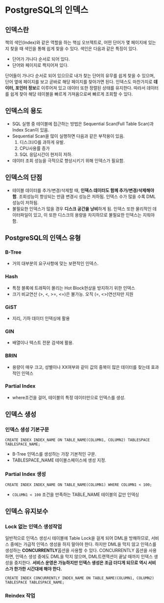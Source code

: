 # PostgreSQL의 인덱스

## 인덱스란
책의 색인(Index)와 같은 역할을 하는 핵심 오브젝트로, 어떤 단어가 몇 페이지에 있는지 찾을 때 색인을 통해 쉽게 찾을 수 있다. 색인은 다음과 같은 특징이 있다.
- 단어가 가나다 순서로 되어 있다.
- 단어와 페이지로 짝지어져 있다.

단어들이 가나다 순서로 되어 있으므로 내가 찾는 단어의 유무를 쉽게 찾을 수 있으며, 단어 옆에 페이지를 보고 곧바로 해당 페이지를 찾아가면 된다. 인덱스도 마찬가지로 **데이터, 포인터 정보**로 이루어져 있고 데이터 또한 정렬된 상태를 유지한다. 따라서 데이터를 쉽게 찾아 해당 테이블을 빠르게 가져옴으로써 빠르게 조회할 수 있다.

## 인덱스의 용도
- SQL 실행 중 테이블에 접근하는 방법은 Sequential Scan(Full Table Scan)과 Index Scan이 있음.
- Sequential Scan을 많이 실행하면 다음과 같은 부작용이 있음.
  1. 디스크I/O를 과하게 유발.
  2. CPU사용률 증가
  3. SQL 응답시간이 현저히 저하.
- 데이터 조회 성능을 극적으로 향상시키기 위해 인덱스가 필요함.
## 인덱스의 단점
- 테이블 데이터를 추가/변경/삭제할 때, **인덱스 데이터도 함께 추가/변경/삭제해야 함**. 조회성능이 향상되는 만큼 변경시 성능은 저하됨. 인덱스 수가 많을 수록 DML성능이 저하됨.
- 불필요한 인덱스가 많을 경우 **디스크 공간을 낭비**하게 됨. 인덱스 또한 물리적인 데이터파일이 있고, 이 또한 디스크의 용량을 차지하므로 불필요한 인덱스는 지워야 함.

## PostgreSQL의 인덱스 유형
### B-Tree
- 거의 대부분의 요구사항에 맞는 보편적인 인덱스.
### Hash
- 특정 블록에 트래픽이 몰리는 Hot Block현상을 방지하기 위한 인덱스
- 크기 비교연산 (>, <, >=, <=)은 불가능. 오직 (=, <>)연산자만 지원
### GiST
- 지리, 기하 데이터 인덱싱에 활용
### GIN
- 배열이나 텍스트 전문 검색에 활용.
### BRIN
- 용량이 매우 크고, 성별이나 XX여부와 같이 값의 중복이 많은 데이터를 찾는데 효과적인 인덱스
### Partial Index
- where조건을 걸어, 테이블의 특정 데이터만으로 인덱스를 생성.

## 인덱스 생성
### 인덱스 생성 기본구문
```
CREATE INDEX INDEX_NAME ON TABLE_NAME(COLUMN1, COLUMN2) TABLESPACE TABLESPACE_NAME;
```
- B-Tree 인덱스를 생성하는 가장 기본적인 구문.
- TABLESPACE_NAME 테이블스페이스에 생성 지정.

### Partial Index 생성
```
CREATE INDEX INDEX_NAME ON TABLE_NAME(COLUMN1) WHERE COLUMN1 < 100;
```
- `COLUMN1 < 100` 조건을 만족하는 TABLE_NAME 테이블의 값만 인덱싱


## 인덱스 유지보수
### Lock 없는 인덱스 생성작업
일반적으로 인덱스 생성시 테이블에 Table Lock을 걸게 되어 DML을 방해하므로, 서비스 중에는 가급적 인덱스 생성을 하지 말아야 한다. 하지만 DML을 막지 않고 인덱스를 생성하는 **CONCURRENTLY**옵션을 사용할 수 있다. CONCURRENTLY 옵션을 사용하면, 인덱스 생성 중에도 DML을 막지 않으며, DML트랜잭션이 끝날 때까지 인덱스 생성을 중지한다. **서비스 운영은 가능하지만 인덱스 생성은 조금 더디게 되므로 역시 서비스가 한가한 시간대에 해야 한다.**
```
CREATE INDEX CONCURRENTLY INDEX_NAME ON TABLE_NAME(COLUMN1, COLUMN2)
TABLESPACE TABLESPACE_NAME;
```

### Reindex 작업
